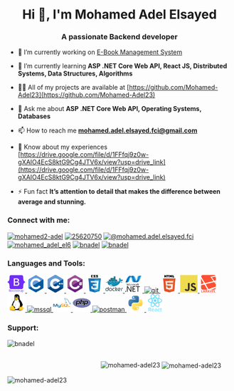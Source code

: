 <h1 align="center">Hi 👋, I'm Mohamed Adel Elsayed</h1>
<h3 align="center">A passionate Backend developer</h3>

- 🔭 I’m currently working on [E-Book Management System](https://github.com/Mohamed-Adel23/E-Book-Management-System)

- 🌱 I’m currently learning **ASP .NET Core Web API, React JS, Distributed Systems, Data Structures, Algorithms**

- 👨‍💻 All of my projects are available at [https://github.com/Mohamed-Adel23](https://github.com/Mohamed-Adel23)

- 💬 Ask me about **ASP .NET Core Web API, Operating Systems, Databases**

- 📫 How to reach me **mohamed.adel.elsayed.fci@gmail.com**

- 📄 Know about my experiences [https://drive.google.com/file/d/1FFfqj9z0w-gXAIO4EcS8ktG9Cg4JTV6x/view?usp=drive_link](https://drive.google.com/file/d/1FFfqj9z0w-gXAIO4EcS8ktG9Cg4JTV6x/view?usp=drive_link)

- ⚡ Fun fact **It’s attention to detail that makes the difference between average and stunning.**

<h3 align="left">Connect with me:</h3>
<p align="left">
<!-- <a href="https://dev.to/bnadel" target="blank"><img align="center" src="https://raw.githubusercontent.com/rahuldkjain/github-profile-readme-generator/master/src/images/icons/Social/devto.svg" alt="bnadel" height="30" width="40" /></a> -->
<a href="https://linkedin.com/in/mohamed2-adel" target="blank"><img align="center" src="https://raw.githubusercontent.com/rahuldkjain/github-profile-readme-generator/master/src/images/icons/Social/linked-in-alt.svg" alt="mohamed2-adel" height="30" width="40" /></a>
<a href="https://stackoverflow.com/users/25620750" target="blank"><img align="center" src="https://raw.githubusercontent.com/rahuldkjain/github-profile-readme-generator/master/src/images/icons/Social/stack-overflow.svg" alt="25620750" height="30" width="40" /></a>
<a href="https://medium.com/@mohamed.adel.elsayed.fci" target="blank"><img align="center" src="https://raw.githubusercontent.com/rahuldkjain/github-profile-readme-generator/master/src/images/icons/Social/medium.svg" alt="@mohamed.adel.elsayed.fci" height="30" width="40" /></a>
<a href="https://www.hackerrank.com/mohamed_adel_el6" target="blank"><img align="center" src="https://raw.githubusercontent.com/rahuldkjain/github-profile-readme-generator/master/src/images/icons/Social/hackerrank.svg" alt="mohamed_adel_el6" height="30" width="40" /></a>
<a href="https://codeforces.com/profile/bnadel" target="blank"><img align="center" src="https://raw.githubusercontent.com/rahuldkjain/github-profile-readme-generator/master/src/images/icons/Social/codeforces.svg" alt="bnadel" height="30" width="40" /></a>
<a href="https://www.leetcode.com/bnadel" target="blank"><img align="center" src="https://raw.githubusercontent.com/rahuldkjain/github-profile-readme-generator/master/src/images/icons/Social/leet-code.svg" alt="bnadel" height="30" width="40" /></a>
</p>

<h3 align="left">Languages and Tools:</h3>
<p align="left"> <a href="https://getbootstrap.com" target="_blank" rel="noreferrer"> <img src="https://raw.githubusercontent.com/devicons/devicon/master/icons/bootstrap/bootstrap-plain-wordmark.svg" alt="bootstrap" width="40" height="40"/> </a> <a href="https://www.cprogramming.com/" target="_blank" rel="noreferrer"> <img src="https://raw.githubusercontent.com/devicons/devicon/master/icons/c/c-original.svg" alt="c" width="40" height="40"/> </a> <a href="https://www.w3schools.com/cpp/" target="_blank" rel="noreferrer"> <img src="https://raw.githubusercontent.com/devicons/devicon/master/icons/cplusplus/cplusplus-original.svg" alt="cplusplus" width="40" height="40"/> </a> <a href="https://www.w3schools.com/cs/" target="_blank" rel="noreferrer"> <img src="https://raw.githubusercontent.com/devicons/devicon/master/icons/csharp/csharp-original.svg" alt="csharp" width="40" height="40"/> </a> <a href="https://www.w3schools.com/css/" target="_blank" rel="noreferrer"> <img src="https://raw.githubusercontent.com/devicons/devicon/master/icons/css3/css3-original-wordmark.svg" alt="css3" width="40" height="40"/> </a> <a href="https://www.docker.com/" target="_blank" rel="noreferrer"> <img src="https://raw.githubusercontent.com/devicons/devicon/master/icons/docker/docker-original-wordmark.svg" alt="docker" width="40" height="40"/> </a> <a href="https://dotnet.microsoft.com/" target="_blank" rel="noreferrer"> <img src="https://raw.githubusercontent.com/devicons/devicon/master/icons/dot-net/dot-net-original-wordmark.svg" alt="dotnet" width="40" height="40"/> </a> <a href="https://git-scm.com/" target="_blank" rel="noreferrer"> <img src="https://www.vectorlogo.zone/logos/git-scm/git-scm-icon.svg" alt="git" width="40" height="40"/> </a> <a href="https://www.w3.org/html/" target="_blank" rel="noreferrer"> <img src="https://raw.githubusercontent.com/devicons/devicon/master/icons/html5/html5-original-wordmark.svg" alt="html5" width="40" height="40"/> </a> <a href="https://developer.mozilla.org/en-US/docs/Web/JavaScript" target="_blank" rel="noreferrer"> <img src="https://raw.githubusercontent.com/devicons/devicon/master/icons/javascript/javascript-original.svg" alt="javascript" width="40" height="40"/> </a> <a href="https://laravel.com/" target="_blank" rel="noreferrer"> <img src="https://raw.githubusercontent.com/devicons/devicon/master/icons/laravel/laravel-plain-wordmark.svg" alt="laravel" width="40" height="40"/> </a> <a href="https://www.linux.org/" target="_blank" rel="noreferrer"> <img src="https://raw.githubusercontent.com/devicons/devicon/master/icons/linux/linux-original.svg" alt="linux" width="40" height="40"/> </a> <a href="https://www.microsoft.com/en-us/sql-server" target="_blank" rel="noreferrer"> <img src="https://www.svgrepo.com/show/303229/microsoft-sql-server-logo.svg" alt="mssql" width="40" height="40"/> </a> <a href="https://www.mysql.com/" target="_blank" rel="noreferrer"> <img src="https://raw.githubusercontent.com/devicons/devicon/master/icons/mysql/mysql-original-wordmark.svg" alt="mysql" width="40" height="40"/> </a> <a href="https://www.php.net" target="_blank" rel="noreferrer"> <img src="https://raw.githubusercontent.com/devicons/devicon/master/icons/php/php-original.svg" alt="php" width="40" height="40"/> </a> <a href="https://postman.com" target="_blank" rel="noreferrer"> <img src="https://www.vectorlogo.zone/logos/getpostman/getpostman-icon.svg" alt="postman" width="40" height="40"/> </a> <a href="https://www.python.org" target="_blank" rel="noreferrer"> <img src="https://raw.githubusercontent.com/devicons/devicon/master/icons/python/python-original.svg" alt="python" width="40" height="40"/> </a> <a href="https://reactjs.org/" target="_blank" rel="noreferrer"> <img src="https://raw.githubusercontent.com/devicons/devicon/master/icons/react/react-original-wordmark.svg" alt="react" width="40" height="40"/> </a> </p>

<h3 align="left">Support:</h3>
<p><a href="https://ko-fi.com/bnadel"> <img align="left" src="https://cdn.ko-fi.com/cdn/kofi3.png?v=3" height="50" width="210" alt="bnadel" /></a></p><br><br>

<p><img align="left" src="https://github-readme-stats.vercel.app/api/top-langs?username=mohamed-adel23&show_icons=true&locale=en&layout=compact" alt="mohamed-adel23" /></p>

<p>&nbsp;<img align="center" src="https://github-readme-stats.vercel.app/api?username=mohamed-adel23&show_icons=true&locale=en" alt="mohamed-adel23" /></p>

<p><img align="center" src="https://github-readme-streak-stats.herokuapp.com/?user=mohamed-adel23&" alt="mohamed-adel23" /></p>
